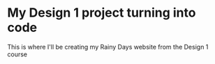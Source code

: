 # My Design 1 project turning into code

This is where I'll be creating my Rainy Days website from the Design 1 course

